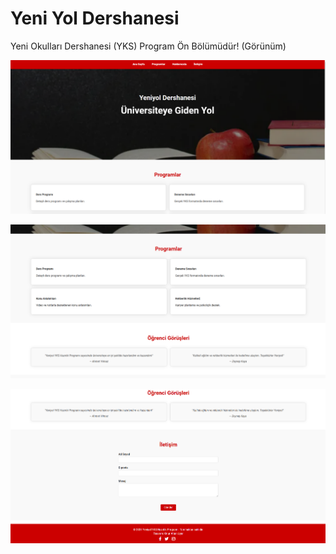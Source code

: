 # Yeni Yol Dershanesi

Yeni Okulları Dershanesi (YKS) Program Ön Bölümüdür! (Görünüm)

![Scene 1](https://github.com/onuraltanuyar/yeniyolokullari/blob/main/gbs1.png)

![Scene 2](https://github.com/onuraltanuyar/yeniyolokullari/blob/main/gbs2.png)

![Scene 3](https://github.com/onuraltanuyar/yeniyolokullari/blob/main/gbs3.png)
